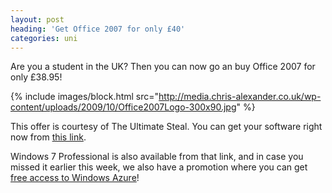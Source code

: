 ```yaml
---
layout: post
heading: 'Get Office 2007 for only £40'
categories: uni
---
```


Are you a student in the UK? Then you can now go an buy Office 2007 for only £38.95!

{% include images/block.html src="http://media.chris-alexander.co.uk/wp-content/uploads/2009/10/Office2007Logo-300x90.jpg" %}

This offer is courtesy of The Ultimate Steal. You can get your software right now from [this link](http://www.ultimatesteal.co.uk/student71).

Windows 7 Professional is also available from that link, and in case you missed it earlier this week, we also have a promotion where you can get [free access to Windows Azure](http://free-azure.com)!
